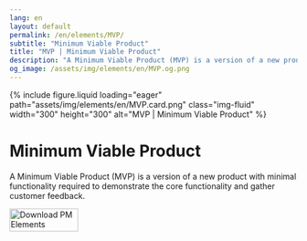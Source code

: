 ```yaml
---
lang: en
layout: default
permalink: /en/elements/MVP/
subtitle: "Minimum Viable Product"
title: "MVP | Minimum Viable Product"
description: "A Minimum Viable Product (MVP) is a version of a new product with minimal functionality required to demonstrate the core functionality and gather customer feedback."
og_image: /assets/img/elements/en/MVP.og.png
---
```


{% include figure.liquid loading="eager" path="assets/img/elements/en/MVP.card.png" class="img-fluid" width="300" height="300" alt="MVP | Minimum Viable Product" %}

# Minimum Viable Product

A Minimum Viable Product (MVP) is a version of a new product with minimal functionality required to demonstrate the core functionality and gather customer feedback.

<a href="https://apps.apple.com/app/apple-store/id6738084498?pt=127441684&ct=website&mt=8">
  <img src="{{ "assets/img/en/appstore.png" | relative_url }}" width="120" height="40" alt="Download PM Elements">
</a>
